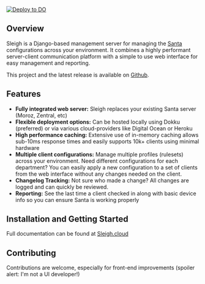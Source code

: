 [![Deploy to DO](https://www.deploytodo.com/do-btn-blue-ghost.svg)](https://cloud.digitalocean.com/apps/new?repo=https://github.com/clreinki/sleigh/tree/main&refcode=fd652045edeb)


## Overview
Sleigh is a Django-based management server for managing the [Santa](https://northpole.dev/) configurations across your environment.  It combines a highly performant server-client communication platform with a simple to use web interface for easy management and reporting.

This project and the latest release is available on [Github](https://github.com/clreinki/sleigh).

## Features
* **Fully integrated web server:** Sleigh replaces your existing Santa server (Moroz, Zentral, etc)
* **Flexible deployment options:** Can be hosted locally using Dokku (preferred) or via various cloud-providers like Digital Ocean or Heroku
* **High performance caching:** Extensive use of in-memory caching allows sub-10ms response times and easily supports 10k+ clients using minimal hardware
* **Multiple client configurations:** Manage multiple profiles (rulesets) across your environment.  Need different configurations for each department?  You can easily apply a new configuration to a set of clients from the web interface without any changes needed on the client.
* **Changelog Tracking:** Not sure who made a change?  All changes are logged and can quickly be reviewed.
* **Reporting:** See the last time a client checked in along with basic device info so you can ensure Santa is working properly

## Installation and Getting Started
Full documentation can be found at [Sleigh.cloud](https://sleigh.cloud)

## Contributing
Contributions are welcome, especially for front-end improvements (spoiler alert: I'm not a UI developer!)